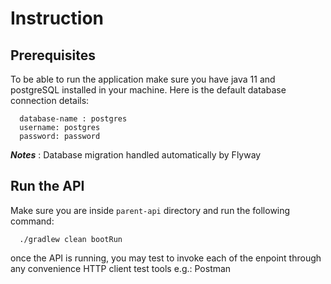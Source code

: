 # Instruction

## Prerequisites

To be able to run the application make sure you have java 11 and postgreSQL installed in your machine. 
Here is the default database connection details:

```
  database-name : postgres
  username: postgres
  password: password
```
***Notes*** : Database migration handled automatically by Flyway

## Run the API

Make sure you are inside `parent-api` directory and run the following command:
```
  ./gradlew clean bootRun
```

once the API is running, you may test to invoke each of the enpoint through any convenience HTTP client test tools e.g.: Postman